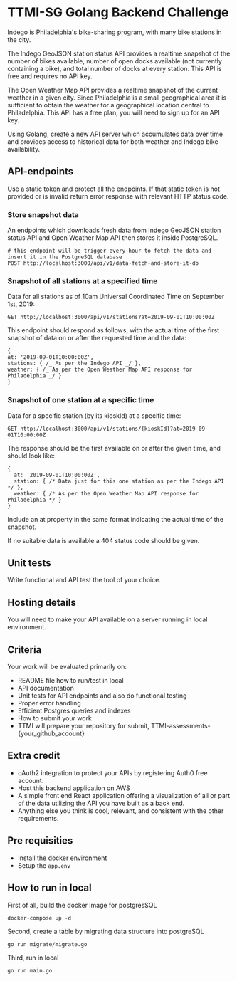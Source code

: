 # TTMI-SG Golang Backend Challenge

Indego is Philadelphia's bike-sharing program, with many bike stations in the city.

The Indego GeoJSON station status API provides a realtime snapshot of the number of bikes available, number of open docks available (not currently containing a bike), and total number of docks at every station. This API is free and requires no API key.

The Open Weather Map API provides a realtime snapshot of the current weather in a given city. Since Philadelphia is a small geographical area it is sufficient to obtain the weather for a geographical location central to Philadelphia. This API has a free plan, you will need to sign up for an API key.

Using Golang, create a new API server which accumulates data over time and provides access to historical data for both weather and Indego bike availability.

## API-endpoints

Use a static token and protect all the endpoints. If that static token is not provided or is invalid return error response with relevant HTTP status code.

### Store snapshot data

An endpoints which downloads fresh data from Indego GeoJSON station status API and Open Weather Map API then stores it inside PostgreSQL.

```
# this endpoint will be trigger every hour to fetch the data and insert it in the PostgreSQL database
POST http://localhost:3000/api/v1/data-fetch-and-store-it-db
```

### Snapshot of all stations at a specified time

Data for all stations as of 10am Universal Coordinated Time on September 1st, 2019:

```
GET http://localhost:3000/api/v1/stations?at=2019-09-01T10:00:00Z
```

This endpoint should respond as follows, with the actual time of the first snapshot of data on or after the requested time and the data:

```
{
at: '2019-09-01T10:00:00Z',
stations: { /_ As per the Indego API _/ },
weather: { /_ As per the Open Weather Map API response for Philadelphia _/ }
}
```

### Snapshot of one station at a specific time

Data for a specific station (by its kioskId) at a specific time:

```
GET http://localhost:3000/api/v1/stations/{kioskId}?at=2019-09-01T10:00:00Z
```

The response should be the first available on or after the given time, and should look like:

```
{
  at: '2019-09-01T10:00:00Z',
  station: { /* Data just for this one station as per the Indego API */ },
  weather: { /* As per the Open Weather Map API response for Philadelphia */ }
}
```

Include an at property in the same format indicating the actual time of the snapshot.

If no suitable data is available a 404 status code should be given.

## Unit tests

Write functional and API test the tool of your choice.

## Hosting details

You will need to make your API available on a server running in local environment.

## Criteria

Your work will be evaluated primarily on:

- README file how to run/test in local
- API documentation
- Unit tests for API endpoints and also do functional testing
- Proper error handling
- Efficient Postgres queries and indexes
- How to submit your work
- TTMI will prepare your repository for submit, TTMI-assessments-{your_github_account}

## Extra credit

- oAuth2 integration to protect your APIs by registering Auth0 free account.
- Host this backend application on AWS
- A simple front end React application offering a visualization of all or part of the data utilizing the API you have built as a back end.
- Anything else you think is cool, relevant, and consistent with the other requirements.

## Pre requisities

- Install the docker environment
- Setup the `app.env`

## How to run in local

First of all, build the docker image for postgresSQL

```
docker-compose up -d
```

Second, create a table by migrating data structure into postgreSQL

```
go run migrate/migrate.go
```

Third, run in local

```
go run main.go
```
